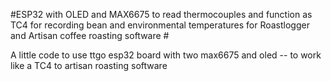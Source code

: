#ESP32 with OLED and MAX6675 to read thermocouples and function as TC4 for recording bean and environmental temperatures for Roastlogger and Artisan coffee roasting software #

A little code to use ttgo esp32 board with two max6675 and oled -- to work like a TC4 to artisan roasting software

